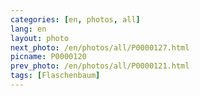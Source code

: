```yaml
---
categories: [en, photos, all]
lang: en
layout: photo
next_photo: /en/photos/all/P0000127.html
picname: P0000120
prev_photo: /en/photos/all/P0000121.html
tags: [Flaschenbaum]
---
```

